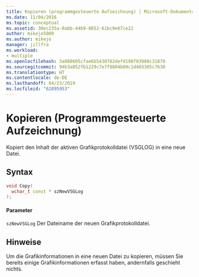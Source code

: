 ```yaml
---
title: Kopieren (programmgesteuerte Aufzeichnung) | Microsoft-Dokumentation
ms.date: 11/04/2016
ms.topic: conceptual
ms.assetid: 30ec235a-0abb-44b9-8852-61bc9e67ce22
author: mikejo5000
ms.author: mikejo
manager: jillfra
ms.workload:
- multiple
ms.openlocfilehash: 3a888605cfae6b5430782defd198f83988c31870
ms.sourcegitcommit: 94b3a052fb1229c7e7f8804b09c1d403385c7630
ms.translationtype: HT
ms.contentlocale: de-DE
ms.lasthandoff: 04/23/2019
ms.locfileid: "62895953"
---
```

# <a name="copy-programmatic-capture"></a>Kopieren (Programmgesteuerte Aufzeichnung)
Kopiert den Inhalt der aktiven Grafikprotokolldatei (VSGLOG) in eine neue Datei.

## <a name="syntax"></a>Syntax

```C++
void Copy(
  wchar_t const * szNewVSGLog
);
```

#### <a name="parameters"></a>Parameter
 `szNewVSGLog` Der Dateiname der neuen Grafikprotokolldatei.

## <a name="remarks"></a>Hinweise
 Um die Grafikinformationen in eine neuen Datei zu kopieren, müssen Sie bereits einige Grafikinformationen erfasst haben, andernfalls geschieht nichts.